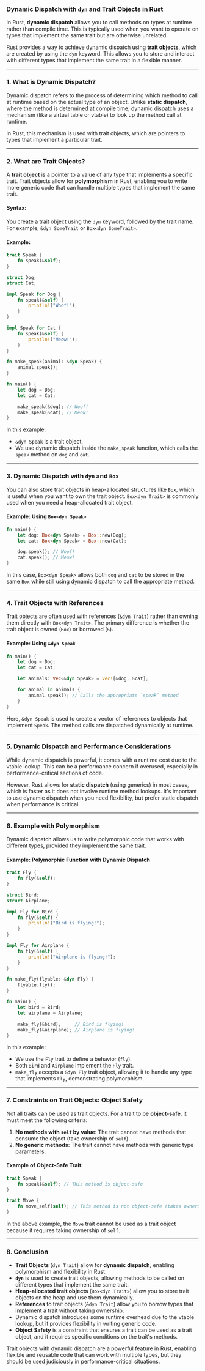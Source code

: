 ### **Dynamic Dispatch with `dyn` and Trait Objects in Rust**

In Rust, **dynamic dispatch** allows you to call methods on types at runtime rather than compile time. This is typically used when you want to operate on types that implement the same trait but are otherwise unrelated.

Rust provides a way to achieve dynamic dispatch using **trait objects**, which are created by using the `dyn` keyword. This allows you to store and interact with different types that implement the same trait in a flexible manner.

---

### **1. What is Dynamic Dispatch?**

Dynamic dispatch refers to the process of determining which method to call at runtime based on the actual type of an object. Unlike **static dispatch**, where the method is determined at compile time, dynamic dispatch uses a mechanism (like a virtual table or vtable) to look up the method call at runtime.

In Rust, this mechanism is used with trait objects, which are pointers to types that implement a particular trait.

---

### **2. What are Trait Objects?**

A **trait object** is a pointer to a value of any type that implements a specific trait. Trait objects allow for **polymorphism** in Rust, enabling you to write more generic code that can handle multiple types that implement the same trait.

#### **Syntax:**
You create a trait object using the `dyn` keyword, followed by the trait name. For example, `&dyn SomeTrait` or `Box<dyn SomeTrait>`.

#### **Example:**
```rust
trait Speak {
    fn speak(&self);
}

struct Dog;
struct Cat;

impl Speak for Dog {
    fn speak(&self) {
        println!("Woof!");
    }
}

impl Speak for Cat {
    fn speak(&self) {
        println!("Meow!");
    }
}

fn make_speak(animal: &dyn Speak) {
    animal.speak();
}

fn main() {
    let dog = Dog;
    let cat = Cat;

    make_speak(&dog); // Woof!
    make_speak(&cat); // Meow!
}
```

In this example:
- `&dyn Speak` is a trait object.
- We use dynamic dispatch inside the `make_speak` function, which calls the `speak` method on `dog` and `cat`.

---

### **3. Dynamic Dispatch with `dyn` and `Box`**

You can also store trait objects in heap-allocated structures like `Box`, which is useful when you want to own the trait object. `Box<dyn Trait>` is commonly used when you need a heap-allocated trait object.

#### Example: Using `Box<dyn Speak>`
```rust
fn main() {
    let dog: Box<dyn Speak> = Box::new(Dog);
    let cat: Box<dyn Speak> = Box::new(Cat);

    dog.speak(); // Woof!
    cat.speak(); // Meow!
}
```

In this case, `Box<dyn Speak>` allows both `dog` and `cat` to be stored in the same `Box` while still using dynamic dispatch to call the appropriate method.

---

### **4. Trait Objects with References**

Trait objects are often used with references (`&dyn Trait`) rather than owning them directly with `Box<dyn Trait>`. The primary difference is whether the trait object is owned (`Box`) or borrowed (`&`).

#### Example: Using `&dyn Speak`
```rust
fn main() {
    let dog = Dog;
    let cat = Cat;

    let animals: Vec<&dyn Speak> = vec![&dog, &cat];

    for animal in animals {
        animal.speak(); // Calls the appropriate `speak` method
    }
}
```

Here, `&dyn Speak` is used to create a vector of references to objects that implement `Speak`. The method calls are dispatched dynamically at runtime.

---

### **5. Dynamic Dispatch and Performance Considerations**

While dynamic dispatch is powerful, it comes with a runtime cost due to the vtable lookup. This can be a performance concern if overused, especially in performance-critical sections of code.

However, Rust allows for **static dispatch** (using generics) in most cases, which is faster as it does not involve runtime method lookups. It's important to use dynamic dispatch when you need flexibility, but prefer static dispatch when performance is critical.

---

### **6. Example with Polymorphism**

Dynamic dispatch allows us to write polymorphic code that works with different types, provided they implement the same trait.

#### Example: Polymorphic Function with Dynamic Dispatch
```rust
trait Fly {
    fn fly(&self);
}

struct Bird;
struct Airplane;

impl Fly for Bird {
    fn fly(&self) {
        println!("Bird is flying!");
    }
}

impl Fly for Airplane {
    fn fly(&self) {
        println!("Airplane is flying!");
    }
}

fn make_fly(flyable: &dyn Fly) {
    flyable.fly();
}

fn main() {
    let bird = Bird;
    let airplane = Airplane;

    make_fly(&bird);     // Bird is flying!
    make_fly(&airplane); // Airplane is flying!
}
```

In this example:
- We use the `Fly` trait to define a behavior (`fly`).
- Both `Bird` and `Airplane` implement the `Fly` trait.
- `make_fly` accepts a `&dyn Fly` trait object, allowing it to handle any type that implements `Fly`, demonstrating polymorphism.

---

### **7. Constraints on Trait Objects: Object Safety**

Not all traits can be used as trait objects. For a trait to be **object-safe**, it must meet the following criteria:

1. **No methods with `self` by value**: The trait cannot have methods that consume the object (take ownership of `self`).
2. **No generic methods**: The trait cannot have methods with generic type parameters.

#### Example of Object-Safe Trait:
```rust
trait Speak {
    fn speak(&self); // This method is object-safe
}

trait Move {
    fn move_self(self); // This method is not object-safe (takes ownership of `self`)
}
```

In the above example, the `Move` trait cannot be used as a trait object because it requires taking ownership of `self`.

---

### **8. Conclusion**

- **Trait Objects** (`dyn Trait`) allow for **dynamic dispatch**, enabling polymorphism and flexibility in Rust.
- **`dyn`** is used to create trait objects, allowing methods to be called on different types that implement the same trait.
- **Heap-allocated trait objects** (`Box<dyn Trait>`) allow you to store trait objects on the heap and use them dynamically.
- **References** to trait objects (`&dyn Trait`) allow you to borrow types that implement a trait without taking ownership.
- Dynamic dispatch introduces some runtime overhead due to the vtable lookup, but it provides flexibility in writing generic code.
- **Object Safety** is a constraint that ensures a trait can be used as a trait object, and it requires specific conditions on the trait's methods.

Trait objects with dynamic dispatch are a powerful feature in Rust, enabling flexible and reusable code that can work with multiple types, but they should be used judiciously in performance-critical situations.
